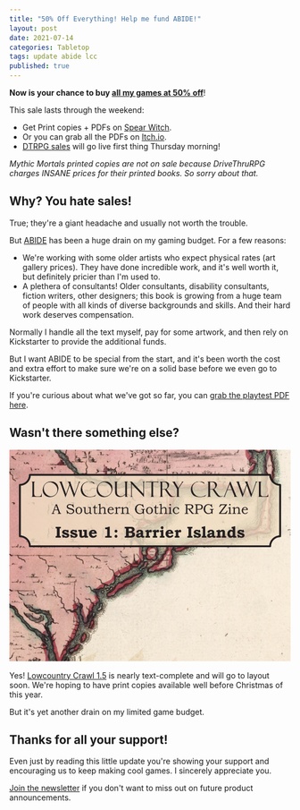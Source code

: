 ```yaml
---
title: "50% Off Everything! Help me fund ABIDE!"
layout: post
date: 2021-07-14
categories: Tabletop
tags: update abide lcc
published: true
---
```


**Now is your chance to buy [all my games at 50% off](/games)**!

This sale lasts through the weekend:

- Get Print copies + PDFs on [Spear Witch](https://spearwitch.com/search?type=product&q=schirduan).
- Or you can grab all the PDFs on [Itch.io](https://itch.io/s/53703/50-off-everything).
- [DTRPG sales](https://www.drivethrurpg.com/browse/pub/6897/Technical-Grimoire-Games) will go live first thing Thursday morning!

_Mythic Mortals printed copies are not on sale because DriveThruRPG charges INSANE prices for their printed books. So sorry about that._

## Why? You hate sales!

True; they're a giant headache and usually not worth the trouble.

But [ABIDE](/abide) has been a huge drain on my gaming budget. For a few reasons:

 - We're working with some older artists who expect physical rates (art gallery prices). They have done incredible work, and it's well worth it, but definitely pricier than I'm used to.
 - A plethera of consultants! Older consultants, disability consultants, fiction writers, other designers; this book is growing from a huge team of people with all kinds of diverse backgrounds and skills. And their hard work deserves compensation.

Normally I handle all the text myself, pay for some artwork, and then rely on Kickstarter to provide the additional funds.

But I want ABIDE to be special from the start, and it's been worth the cost and extra effort to make sure we're on a solid base before we even go to Kickstarter.

If you're curious about what we've got so far, you can [grab the playtest PDF here](/abide).

## Wasn't there something else?

![lowcountry-simple.png](/images/lowcountry-simple.png)

Yes! [Lowcountry Crawl 1.5](https://www.technicalgrimoire.com/david/2021/06/LCCReturnsRIPE) is nearly text-complete and will go to layout soon. We're hoping to have print copies available well before Christmas of this year. 

But it's yet another drain on my limited game budget. 

## Thanks for all your support!

Even just by reading this little update you're showing your support and encouraging us to keep making cool games. I sincerely appreciate you.

[Join the newsletter](https://tinyletter.com/davidschirduan/subscribe) if you don't want to miss out on future product announcements.

